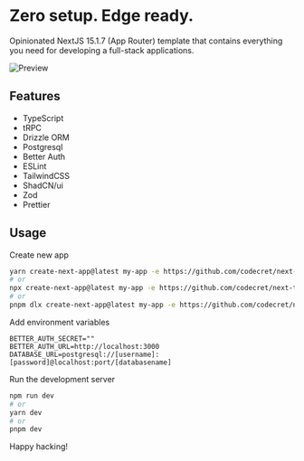 # Zero setup. Edge ready.

Opinionated NextJS 15.1.7 (App Router) template that contains everything you need for developing a full-stack applications.

![Preview](/image-preview.jpeg)

## Features

- TypeScript
- tRPC
- Drizzle ORM
- Postgresql
- Better Auth
- ESLint
- TailwindCSS
- ShadCN/ui
- Zod
- Prettier

## Usage

Create new app

```bash
yarn create-next-app@latest my-app -e https://github.com/codecret/next-trpc-drizzle-dashboard.git
# or
npx create-next-app@latest my-app -e https://github.com/codecret/next-trpc-drizzle-dashboard.git
# or
pnpm dlx create-next-app@latest my-app -e https://github.com/codecret/next-trpc-drizzle-dashboard.git
```

Add environment variables

```env
BETTER_AUTH_SECRET=""
BETTER_AUTH_URL=http://localhost:3000
DATABASE_URL=postgresql://[username]:[password]@localhost:port/[databasename]
```

Run the development server

```bash
npm run dev
# or
yarn dev
# or
pnpm dev
```

Happy hacking!
